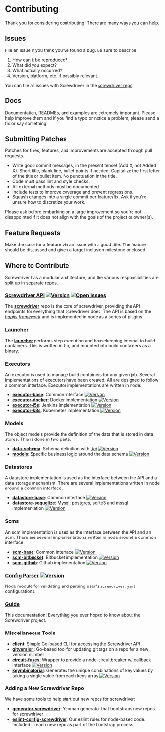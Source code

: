 # Contributing

Thank you for considering contributing! There are many ways you can help.

## Issues

File an issue if you think you've found a bug. Be sure to describe

1. How can it be reproduced?
2. What did you expect?
3. What actually occurred?
4. Version, platform, etc. if possibly relevant.

You can file all issues with Screwdriver in the [screwdriver repo][api-issues-url].

## Docs

Documentation, READMEs, and examples are extremely important. Please help improve them and if you find a typo or notice a problem, please send a fix or say something.

## Submitting Patches

Patches for fixes, features, and improvements are accepted through pull requests.

* Write good commit messages, in the present tense! (Add X, not Added X). Short title, blank line, bullet points if needed. Capitalize the first letter of the title or bullet item. No punctuation in the title.
* Code must pass lint and style checks.
* All external methods must be documented.
* Include tests to improve coverage and prevent regressions.
* Squash changes into a single commit per feature/fix. Ask if you're unsure how to discretize your work.

Please ask before embarking on a large improvement so you're not disappointed if it does not align with the goals of the project or owner(s).

## Feature Requests

Make the case for a feature via an issue with a good title. The feature should be discussed and given a target inclusion milestone or closed.

## Where to Contribute

Screwdriver has a modular architecture, and the various responsibilities are split up in separate repos.

### [Screwdriver API][api-repo] [![Version][api-npm-image]][api-npm-url] [![Open Issues][api-issues-image]][api-issues-url]
The **[screwdriver][api-repo]** repo is the core of screwdriver, providing the API endpoints for everything that screwdriver does. The API is based on the *[hapijs framework](http://hapijs.com/)* and is implemented in node as a series of plugins.

### [Launcher][launcher-repo]

The **[launcher][launcher-repo]** performs step execution and housekeeping internal to build containers. This is written in Go, and mounted into build containers as a binary.

### Executors

An executor is used to manage build containers for any given job. Several implementations of executors have been created. All are designed to follow a common interface. Executor implementations are written in node:

* **[executor-base][executor-base-repo]**: Common interface [![Version][executor-base-npm-image]][executor-base-npm-url]
* **[executor-docker][executor-docker-repo]**: Docker implementation [![Version][executor-docker-npm-image]][executor-docker-npm-url]
* **[executor-j5s](https://github.com/screwdriver-cd/executor-j5s)**: Jenkins implementation [![Version][executor-j5s-npm-image]][executor-j5s-npm-url]
* **[executor-k8s][executor-k8s-repo]**: Kubernetes implementation [![Version][executor-k8s-npm-image]][executor-k8s-npm-url]

### Models

The object models provide the definition of the data that is stored in data stores. This is done in two parts:

* **[data-schema][dataschema-repo]**: Schema definition with *[Joi](https://www.npmjs.com/package/joi)* [![Version][dataschema-npm-image]][dataschema-npm-url]
* **[models][models-repo]**: Specific business logic around the data schema [![Version][models-npm-image]][models-npm-url]

### Datastores

A datastore implementation is used as the interface between the API and a data storage mechanism. There are several implementations written in node around a common interface.

* **[datastore-base][datastore-base-repo]**: Common interface [![Version][datastore-base-npm-image]][datastore-base-npm-url]
* **[datastore-sequelize][datastore-sequelize-repo]**: Mysql, postgres, sqlite3 and mssql implementation [![Version][datastore-sequelize-npm-image]][datastore-sequelize-npm-url]

### Scms

An scm implementation is used as the interface between the API and an scm. There are several implementations written in node around a common interface.

* **[scm-base][scm-base-repo]**: Common interface [![Version][scm-base-npm-image]][scm-base-npm-url]
* **[scm-bitbucket][scm-bitbucket-repo]**: Bitbucket implementation [![Version][scm-bitbucket-npm-image]][scm-bitbucket-npm-url]
* **[scm-github][scm-github-repo]**: Github implementation [![Version][scm-github-npm-image]][scm-github-npm-url]

### [Config Parser][config-parser-repo] [![Version][config-parser-npm-image]][config-parser-npm-url]

Node module for validating and parsing user's `screwdriver.yaml` configurations.

### [Guide][guide-repo]

This documentation! Everything you ever hoped to know about the Screwdriver project.

### Miscellaneous Tools

* **[client][client-repo]**: Simple Go-based CLI for accessing the Screwdriver API
* **[gitversion][gitversion-repo]**: Go-based tool for updating git tags on a repo for a new version number
* **[circuit-fuses][circuit-fuses-repo]**: Wrapper to provide a node-circuitbreaker w/ callback interface [![Version][circuit-fuses-npm-image]][circuit-fuses-npm-url]
* **[keymbinatorial][keymbinatorial-repo]**: Generates the unique combinations of key values by taking a single value from each keys array [![Version][keymbinatorial-npm-image]][keymbinatorial-npm-url]

### Adding a New Screwdriver Repo

We have some tools to help start out new repos for screwdriver:

* **[generator-screwdriver](https://github.com/screwdriver-cd/generator-screwdriver)**: Yeoman generator that bootstraps new repos for screwdriver
* **[eslint-config-screwdriver](https://github.com/screwdriver-cd/eslint-config-screwdriver)**: Our eslint rules for node-based code. Included in each new repo as part of the bootstrap process

[api-repo]: https://github.com/screwdriver-cd/screwdriver
[api-npm-image]: https://img.shields.io/npm/v/screwdriver-api.svg
[api-npm-url]: https://npmjs.org/package/screwdriver-api
[api-issues-image]: https://img.shields.io/github/issues/screwdriver-cd/screwdriver.svg
[api-issues-url]: https://github.com/screwdriver-cd/screwdriver/issues

[launcher-repo]: https://github.com/screwdriver-cd/launcher

[executor-base-repo]: https://github.com/screwdriver-cd/executor-base
[executor-base-npm-image]: https://img.shields.io/npm/v/screwdriver-executor-base.svg
[executor-base-npm-url]: https://npmjs.org/package/screwdriver-executor-base

[executor-docker-repo]: https://github.com/screwdriver-cd/executor-docker
[executor-docker-npm-image]: https://img.shields.io/npm/v/screwdriver-executor-docker.svg
[executor-docker-npm-url]: https://npmjs.org/package/screwdriver-executor-docker

[executor-j5s-repo]: https://github.com/screwdriver-cd/executor-j5s
[executor-j5s-npm-image]: https://img.shields.io/npm/v/screwdriver-executor-j5s.svg
[executor-j5s-npm-url]: https://npmjs.org/package/screwdriver-executor-j5s

[executor-k8s-repo]: https://github.com/screwdriver-cd/executor-k8s
[executor-k8s-npm-image]: https://img.shields.io/npm/v/screwdriver-executor-k8s.svg
[executor-k8s-npm-url]: https://npmjs.org/package/screwdriver-executor-k8s
[dataschema-repo]: https://github.com/screwdriver-cd/data-schema
[dataschema-npm-image]: https://img.shields.io/npm/v/screwdriver-data-schema.svg
[dataschema-npm-url]: https://npmjs.org/package/screwdriver-data-schema

[models-repo]: https://github.com/screwdriver-cd/models
[models-npm-image]: https://img.shields.io/npm/v/screwdriver-models.svg
[models-npm-url]: https://npmjs.org/package/screwdriver-models

[datastore-base-repo]: https://github.com/screwdriver-cd/datastore-base
[datastore-base-npm-image]: https://img.shields.io/npm/v/screwdriver-datastore-base.svg
[datastore-base-npm-url]: https://npmjs.org/package/screwdriver-datastore-base

[datastore-sequelize-repo]: https://github.com/screwdriver-cd/datastore-sequelize
[datastore-sequelize-npm-image]: https://img.shields.io/npm/v/screwdriver-datastore-sequelize.svg
[datastore-sequelize-npm-url]: https://npmjs.org/package/screwdriver-datastore-sequelize

[scm-base-repo]: https://github.com/screwdriver-cd/scm-base
[scm-base-npm-image]: https://img.shields.io/npm/v/screwdriver-scm-base.svg
[scm-base-npm-url]: https://npmjs.org/package/screwdriver-scm-base

[scm-bitbucket-repo]: https://github.com/screwdriver-cd/scm-bitbucket
[scm-bitbucket-npm-image]: https://img.shields.io/npm/v/screwdriver-scm-bitbucket.svg
[scm-bitbucket-npm-url]: https://npmjs.org/package/screwdriver-scm-bitbucket

[scm-github-repo]: https://github.com/screwdriver-cd/scm-github
[scm-github-npm-image]: https://img.shields.io/npm/v/screwdriver-scm-github.svg
[scm-github-npm-url]: https://npmjs.org/package/screwdriver-scm-github

[config-parser-repo]: https://github.com/screwdriver-cd/config-parser
[config-parser-npm-image]: https://img.shields.io/npm/v/screwdriver-config-parser.svg
[config-parser-npm-url]: https://npmjs.org/package/screwdriver-config-parser

[guide-repo]: https://github.com/screwdriver-cd/guide

[client-repo]: https://github.com/screwdriver-cd/client

[job-tools-repo]: https://github.com/screwdriver-cd/job-tools

[gitversion-repo]: https://github.com/screwdriver-cd/gitversion

[circuit-fuses-repo]: https://github.com/screwdriver-cd/circuit-fuses
[circuit-fuses-npm-image]: https://img.shields.io/npm/v/circuit-fuses.svg
[circuit-fuses-npm-url]: https://npmjs.org/package/circuit-fuses

[keymbinatorial-repo]: https://github.com/screwdriver-cd/keymbinatorial
[keymbinatorial-npm-image]: https://img.shields.io/npm/v/keymbinatorial.svg
[keymbinatorial-npm-url]: https://npmjs.org/package/keymbinatorial
